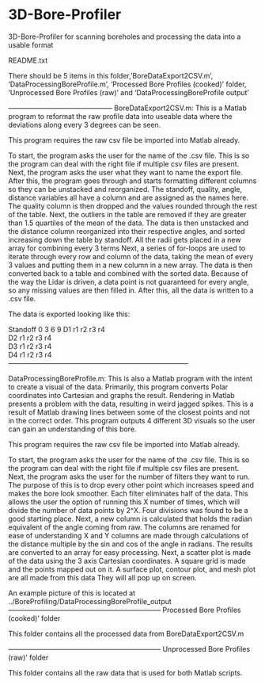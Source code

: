 # 3D-Bore-Profiler
3D-Bore-Profiler for scanning boreholes and processing the data into a usable format


README.txt

There should be 5 items in this folder,’BoreDataExport2CSV.m’, ‘DataProcessingBoreProfile.m’, ‘Processed Bore Profiles (cooked)’ folder, ‘Unprocessed Bore Profiles (raw)’ and ‘DataProcessingBoreProfile output’


———————————————
BoreDataExport2CSV.m:
This is a Matlab program to reformat the raw profile data into useable data where the deviations along every 3 degrees can be seen. 

This program requires the raw csv file be imported into Matlab already.  

To start, the program asks the user for the name of the .csv file. This is so the program can deal with the right file if multiple csv files are present. 
Next, the program asks the user what they want to name the export file. 
After this, the program goes through and starts formatting different columns so they can be unstacked and reorganized. 
The standoff, quality, angle,  distance variables all have a column and are assigned as the names here. 
The quality column is then dropped and the values rounded through the rest of the table. 
Next, the outliers in the table are removed if they are greater than 1.5 quartiles of the mean of the data.
The data is then unstacked and the distance column reorganized into their respective angles, and sorted increasing down the table by standoff.
All the radii gets placed in a new array for combining every 3 terms
Next, a series of for-loops are used to iterate through every row and column of the data, taking the mean of every 3 values and putting them in a new column in a new array. 
The data is then converted back to a table and combined with the sorted data. 
Because of the way the Lidar is driven, a data point is not guaranteed for every angle, so any missing values are then filled in. 
After this, all the data is written to a .csv file. 

The data is exported looking like this:

Standoff	0	3	6	9
D1		r1	r2	r3	r4	
D2		r1	r2	r3	r4	
D3		r1	r2	r3	r4	
D4		r1	r2	r3	r4	
——————————————————————————


DataProcessingBoreProfile.m:
This is also a Matlab program with the intent to create a visual of the data. Primarily, this program converts Polar coordinates into Cartesian and graphs the result. Rendering in Matlab presents a problem with the data, resulting in weird jagged spikes. This is a result of Matlab drawing lines between some of the closest points and not in the correct order. 
This program outputs 4 different 3D visuals so the user can gain an understanding of this bore.
 
This program requires the raw csv file be imported into Matlab already.  

To start, the program asks the user for the name of the .csv file. This is so the program can deal with the right file if multiple csv files are present. 
Next, the program asks the user for the number of filters they want to run.  The purpose of this is to drop every other point which increases speed and makes the bore look smoother. Each filter eliminates half of the data. This allows the user the option of running this X number of times, which will divide the number of data points by 2^X.  Four divisions was found to be a good starting place. 
Next, a new column is calculated that holds the radian equivalent of the angle coming from raw. 
The columns are renamed for ease of understanding
X and Y columns are made through calculations of the distance multiple by the sin and cos of the angle in radians. The results are converted to an array for easy processing. 
Next, a scatter plot is made of the data using the 3 axis Cartesian coordinates. 
A square grid is made and the points mapped out on it. 
A surface plot, contour plot, and mesh plot are all made from this data
They will all pop up on screen. 

An example picture of this is located at ../BoreProfiling/DataProcessingBoreProfile_output
——————————————————————
Processed Bore Profiles (cooked)’ folder

This folder contains all the processed data from BoreDataExport2CSV.m


——————————————————————
Unprocessed Bore Profiles (raw)’ folder


This folder contains all the raw data that is used for both Matlab scripts. 




